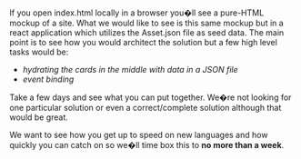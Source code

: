 If you open index.html locally in a browser you�ll see a pure-HTML mockup of a site. What we would like to see is this same mockup but in a react application which utilizes the Asset.json file as seed data. The main point is to see how you would architect the solution but a few high level tasks would be:
* _hydrating the cards in the middle with data in a JSON file_
* _event binding_

Take a few days and see what you can put together.  We�re not looking for one particular solution or even a correct/complete solution although that would be great. 

We want to see how you get up to speed on new languages and how quickly you can catch on so we�ll time box this to **no more than a week**.